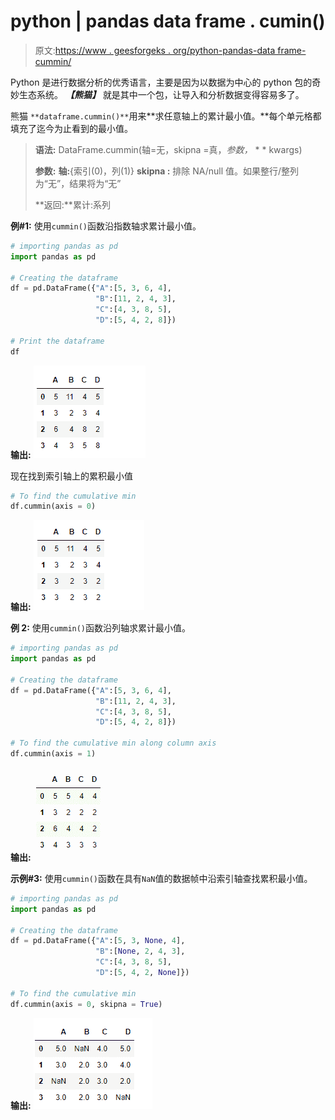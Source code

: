 # python | pandas data frame . cumin()

> 原文:[https://www . geesforgeks . org/python-pandas-data frame-cummin/](https://www.geeksforgeeks.org/python-pandas-dataframe-cummin/)

Python 是进行数据分析的优秀语言，主要是因为以数据为中心的 python 包的奇妙生态系统。 ***【熊猫】*** 就是其中一个包，让导入和分析数据变得容易多了。

熊猫 `**dataframe.cummin()**`用来**求任意轴上的累计最小值。**每个单元格都填充了迄今为止看到的最小值。

> **语法:** DataFrame.cummin(轴=无，skipna =真，*参数，* * * kwargs)
> 
> **参数:**
> **轴:**{索引(0)，列(1)}
> **skipna :** 排除 NA/null 值。如果整行/整列为“无”，结果将为“无”
> 
> **返回:**累计:系列

**例#1:** 使用`cummin()`函数沿指数轴求累计最小值。

```py
# importing pandas as pd
import pandas as pd

# Creating the dataframe
df = pd.DataFrame({"A":[5, 3, 6, 4],
                   "B":[11, 2, 4, 3],
                   "C":[4, 3, 8, 5],
                   "D":[5, 4, 2, 8]})

# Print the dataframe
df
```

**输出:**
![](img/84a809d03aa7bd73b1cff4e88ef6a21a.png)

现在找到索引轴上的累积最小值

```py
# To find the cumulative min
df.cummin(axis = 0)
```

**输出:**
![](img/705a4abb86ed91c495111147678f6268.png)

**例 2:** 使用`cummin()`函数沿列轴求累计最小值。

```py
# importing pandas as pd
import pandas as pd

# Creating the dataframe
df = pd.DataFrame({"A":[5, 3, 6, 4], 
                   "B":[11, 2, 4, 3],
                   "C":[4, 3, 8, 5],
                   "D":[5, 4, 2, 8]})

# To find the cumulative min along column axis
df.cummin(axis = 1)
```

**输出:**
![](img/e86baf25103524fc8fa728cdcd9ebb0b.png)

**示例#3:** 使用`cummin()`函数在具有`NaN`值的数据帧中沿索引轴查找累积最小值。

```py
# importing pandas as pd
import pandas as pd

# Creating the dataframe
df = pd.DataFrame({"A":[5, 3, None, 4],
                   "B":[None, 2, 4, 3],
                   "C":[4, 3, 8, 5], 
                   "D":[5, 4, 2, None]})

# To find the cumulative min
df.cummin(axis = 0, skipna = True)
```

**输出:**
![](img/a7c2cde3752930ba71ca6338bdb390c8.png)